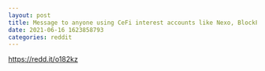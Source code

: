 ```yaml
--- 
layout: post 
title: Message to anyone using CeFi interest accounts like Nexo, BlockFi, Celcius etc, you might want to reconsider. 
date: 2021-06-16 1623858793 
categories: reddit 
--- 
```

https://redd.it/o182kz